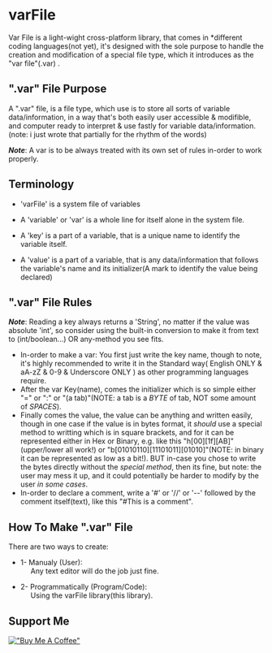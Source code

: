 # varFile

Var File is a light-wight cross-platform library, that comes in *different coding languages(not yet), it's designed with the sole purpose to handle the creation and modification of a special file type, which it introduces as the "var file"(.var) .


## ".var" File Purpose
A ".var" file, is a file type, which use is to store all sorts of variable data/information, in a way that's both easily user accessible & modifible, and computer ready to interpret & use fastly for variable data/information.(note: i just wrote that partially for the rhythm of the words)

**_Note_**: A var is to be always treated with its own set of rules in-order to work properly.


## Terminology
- 'varFile' is a system file of variables

- A 'variable' or 'var' is a whole line for itself alone in the system file.
- A 'key' is a part of a variable, that is a unique name to identify the variable itself.
- A 'value' is a part of a variable, that is any data/information that follows the variable's name and its initializer(A mark to identify the value being declared)


## ".var" File Rules

**_Note_**: Reading a key always returns a 'String', no matter if the value was absolute 'int', so consider using the built-in conversion to make it from text to (int/boolean...) OR any-method you see fits.

- In-order to make a var: You first just write the key name, though to note, it's highly recommended to write it in the Standard way( English ONLY & aA-zZ & 0-9 & Underscore ONLY ) as other programming languages require.
- After the var Key(name), comes the initializer which is so simple either  "=" or ":" or "(a tab)"(NOTE: a tab is a *BYTE* of tab, NOT some amount of *SPACES*).
- Finally comes the value, the value can be anything and written easily, though in one case if the value is in bytes format, it *should* use a special method to writting which is in square brackets, and for it can be represented either in Hex or Binary, e.g. like this "h[00][1f][AB]"(upper/lower all work!)   or   "b[01010110][11101011][01010]"(NOTE: in binary it can be represented as low as a bit!). BUT in-case you chose to write the bytes directly without the *special method*, then its fine, but note: the user may mess it up, and it could potentially be harder to modify by the user *in some cases*.
- In-order to declare a comment, write a '#' or '//' or '--' followed by the comment itself(text), like this "#This is a comment".


## How To Make ".var" File

There are two ways to create:
- 1- Manualy (User):<br>
&nbsp;&nbsp;&nbsp;&nbsp;&nbsp;Any text editor will do the job just fine.

- 2- Programmatically (Program/Code):<br>
&nbsp;&nbsp;&nbsp;&nbsp;&nbsp;Using the varFile library(this library).


## Support Me
[!["Buy Me A Coffee"](https://www.buymeacoffee.com/assets/img/custom_images/orange_img.png)](https://www.buymeacoffee.com/ChronoNewton)
